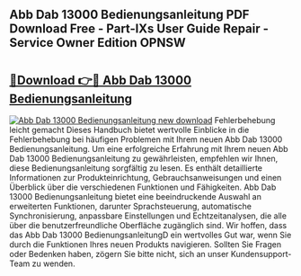 ## Abb Dab 13000 Bedienungsanleitung PDF Download Free - Part-lXs User Guide Repair - Service Owner Edition OPNSW

# <h2><a href="http://df3pyo3.blite.top/?on=Abb+Dab+13000+Bedienungsanleitung">🔗Download 👉🔴 Abb Dab 13000 Bedienungsanleitung</a></h2>

[![Abb Dab 13000 Bedienungsanleitung new download](https://i.imgur.com/lujVjoI.png)](http://df3pyo3.blite.top/?on=Abb+Dab+13000+Bedienungsanleitung)
Fehlerbehebung leicht gemacht Dieses Handbuch bietet wertvolle Einblicke in die Fehlerbehebung bei häufigen Problemen mit Ihrem neuen Abb Dab 13000 Bedienungsanleitung. Um eine erfolgreiche Erfahrung mit Ihrem neuen Abb Dab 13000 Bedienungsanleitung zu gewährleisten, empfehlen wir Ihnen, diese Bedienungsanleitung sorgfältig zu lesen. Es enthält detaillierte Informationen zur Produkteinrichtung, Gebrauchsanweisungen und einen Überblick über die verschiedenen Funktionen und Fähigkeiten. Abb Dab 13000 Bedienungsanleitung bietet eine beeindruckende Auswahl an erweiterten Funktionen, darunter Sprachsteuerung, automatische Synchronisierung, anpassbare Einstellungen und Echtzeitanalysen, die alle über die benutzerfreundliche Oberfläche zugänglich sind. Wir hoffen, dass das Abb Dab 13000 BedienungsanleitungD ein wertvolles Gut war, wenn Sie durch die Funktionen Ihres neuen Produkts navigieren. Sollten Sie Fragen oder Bedenken haben, zögern Sie bitte nicht, sich an unser Kundensupport-Team zu wenden.
